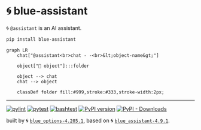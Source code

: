 # 🌀 blue-assistant

🌀 `@assistant` is an AI assistant.

```bash
pip install blue-assistant
```

```mermaid
graph LR
    chat["@assistant<br>chat - -<br>&lt;object-name&gt;"]

    object["📂 object"]:::folder

    object --> chat
    chat --> object

    classDef folder fill:#999,stroke:#333,stroke-width:2px;
```

---


[![pylint](https://github.com/kamangir/blue-assistant/actions/workflows/pylint.yml/badge.svg)](https://github.com/kamangir/blue-assistant/actions/workflows/pylint.yml) [![pytest](https://github.com/kamangir/blue-assistant/actions/workflows/pytest.yml/badge.svg)](https://github.com/kamangir/blue-assistant/actions/workflows/pytest.yml) [![bashtest](https://github.com/kamangir/blue-assistant/actions/workflows/bashtest.yml/badge.svg)](https://github.com/kamangir/blue-assistant/actions/workflows/bashtest.yml) [![PyPI version](https://img.shields.io/pypi/v/blue-assistant.svg)](https://pypi.org/project/blue-assistant/) [![PyPI - Downloads](https://img.shields.io/pypi/dd/blue-assistant)](https://pypistats.org/packages/blue-assistant)

built by 🌀 [`blue_options-4.205.1`](https://github.com/kamangir/awesome-bash-cli), based on 🌀 [`blue_assistant-4.9.1`](https://github.com/kamangir/blue-assistant).
